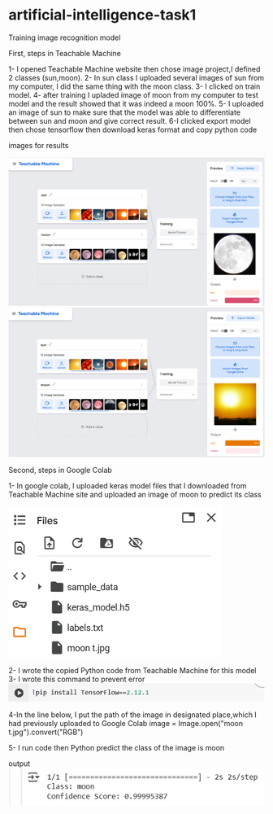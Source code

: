 # artificial-intelligence-task1

Training image recognition model 

First, steps in Teachable Machine

1- I opened Teachable Machine website then chose image project,I defined 2 classes (sun,moon). 
2- In sun class I uploaded several images of sun from my computer, I did the same thing with the moon class.
3- I clicked on train model.
4- after training I upladed  image of moon from my computer to test model and the result showed that it was indeed a moon 100%.
5- I uploaded an image of sun to make sure that the model was able to differentiate between sun and moon and give 
correct result.
6-I clicked export model then chose tensorflow then download keras format and copy python code 


images for results 

![image alt](https://github.com/Sa12345678434/artificial-intelligence-task1/blob/main/moon.png?raw=true)
![image alt](https://github.com/Sa12345678434/artificial-intelligence-task1/blob/main/sun.png?raw=true)



Second, steps in Google Colab

1- In google colab, I uploaded keras model files that I downloaded from Teachable Machine site and uploaded an image of moon
to predict its class

 ![image alt](https://github.com/Sa12345678434/artificial-intelligence-task1/blob/main/files2.png?raw=true)

 2- I wrote the copied Python code from Teachable Machine for this model 
 3- I wrote this command to prevent error
 ![image alt](https://github.com/Sa12345678434/artificial-intelligence-task1/blob/main/pip.png?raw=true)

 4-In the line below, I put the path of the image in designated place,which I had previously uploaded to Google Colab
 image = Image.open("moon t.jpg").convert("RGB")

5- I run code then Python predict the class of the image is moon 

output
![image alt](https://github.com/Sa12345678434/artificial-intelligence-task1/blob/main/output%20moon.png?raw=true)


